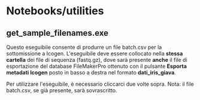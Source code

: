 # Notebooks/utilities

## get_sample_filenames.exe

Questo eseguibile consente di produrre un file batch.csv per la sottomissione a Icogen. L'eseguibile deve essere collocato nella **stessa cartella** dei file di sequenza (fastq.gz), dove sarà presente **anche** il file di esportazione del database FileMakerPro ottenuto con il pulsante **Esporta metadati Icogen** posto in basso a destra nel formato **dati_iris_giava**.

Per utilizzare l'eseguibile, è necessario cliccarci due volte sopra. Nota: il file batch.csv, se già presente, sarà sovrascritto.

